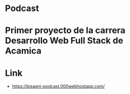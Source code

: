 # Podcast
# Primer proyecto de la carrera Desarrollo Web Full Stack de Acamica

# Link
- https://bisagni-podcast.000webhostapp.com/
